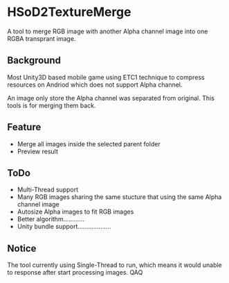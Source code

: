 # HSoD2TextureMerge
A tool to merge RGB image with another Alpha channel image into one RGBA transprant image.

## Background
 Most Unity3D based mobile game using ETC1 technique to compress resources on Andriod which does not support Alpha channel.
  
 An image only store the Alpha channel was separated from original. This tools is for merging them back.

## Feature
 * Merge all images inside the selected parent folder
 * Preview result

## ToDo
 * Multi-Thread support
 * Many RGB images sharing the same stucture that using the same Alpha channel image
 * Autosize Alpha images to fit RGB images
 * Better algorithm............
 * Unity bundle support...................
 
## Notice
 The tool currently using Single-Thread to run, which means it would unable to response after start processing images. QAQ
